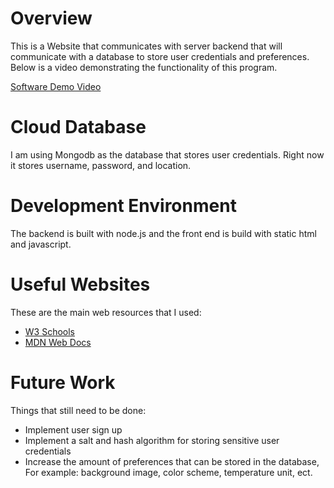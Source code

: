 # Overview

This is a Website that communicates with server backend that will communicate with a database to store user credentials and preferences. Below is a video demonstrating the functionality of this program.

[Software Demo Video](https://youtu.be/C-8J1NCUXxU)

# Cloud Database

I am using Mongodb as the database that stores user credentials. Right now it stores username, password, and location.

# Development Environment

The backend is built with node.js and the front end is build with static html and javascript.

# Useful Websites

These are the main web resources that I used:

- [W3 Schools](https://www.w3schools.com/nodejs/nodejs_mongodb.asp)
- [MDN Web Docs](https://developer.mozilla.org/en-US/docs/Learn/Server-side/Express_Nodejs/Introduction)

# Future Work

Things that still need to be done:

- Implement user sign up
- Implement a salt and hash algorithm for storing sensitive user credentials
- Increase the amount of preferences that can be stored in the database, For example: background image, color scheme, temperature unit, ect.